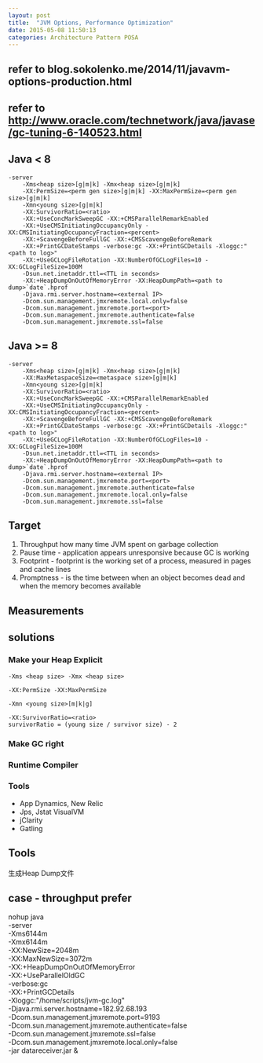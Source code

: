 ```yaml
---
layout: post
title:  "JVM Options, Performance Optimization"
date: 2015-05-08 11:50:13
categories: Architecture Pattern POSA
---
```

## refer to blog.sokolenko.me/2014/11/javavm-options-production.html

## refer to http://www.oracle.com/technetwork/java/javase/gc-tuning-6-140523.html

## Java < 8

    -server
        -Xms<heap size>[g|m|k] -Xmx<heap size>[g|m|k]
        -XX:PermSize=<perm gen size>[g|m|k] -XX:MaxPermSize=<perm gen size>[g|m|k]
        -Xmn<young size>[g|m|k]
        -XX:SurvivorRatio=<ratio>
        -XX:+UseConcMarkSweepGC -XX:+CMSParallelRemarkEnabled
        -XX:+UseCMSInitiatingOccupancyOnly -XX:CMSInitiatingOccupancyFraction=<percent>
        -XX:+ScavengeBeforeFullGC -XX:+CMSScavengeBeforeRemark
        -XX:+PrintGCDateStamps -verbose:gc -XX:+PrintGCDetails -Xloggc:"<path to log>"
        -XX:+UseGCLogFileRotation -XX:NumberOfGCLogFiles=10 -XX:GCLogFileSize=100M
        -Dsun.net.inetaddr.ttl=<TTL in seconds>
        -XX:+HeapDumpOnOutOfMemoryError -XX:HeapDumpPath=<path to dump>`date`.hprof
        -Djava.rmi.server.hostname=<external IP>
        -Dcom.sun.management.jmxremote.local.only=false
        -Dcom.sun.management.jmxremote.port=<port> 
        -Dcom.sun.management.jmxremote.authenticate=false 
        -Dcom.sun.management.jmxremote.ssl=false


## Java >= 8
    -server
        -Xms<heap size>[g|m|k] -Xmx<heap size>[g|m|k]
        -XX:MaxMetaspaceSize=<metaspace size>[g|m|k]
        -Xmn<young size>[g|m|k]
        -XX:SurvivorRatio=<ratio>
        -XX:+UseConcMarkSweepGC -XX:+CMSParallelRemarkEnabled
        -XX:+UseCMSInitiatingOccupancyOnly -XX:CMSInitiatingOccupancyFraction=<percent>
        -XX:+ScavengeBeforeFullGC -XX:+CMSScavengeBeforeRemark
        -XX:+PrintGCDateStamps -verbose:gc -XX:+PrintGCDetails -Xloggc:"<path to log>"
        -XX:+UseGCLogFileRotation -XX:NumberOfGCLogFiles=10 -XX:GCLogFileSize=100M
        -Dsun.net.inetaddr.ttl=<TTL in seconds>
        -XX:+HeapDumpOnOutOfMemoryError -XX:HeapDumpPath=<path to dump>`date`.hprof
        -Djava.rmi.server.hostname=<external IP>
        -Dcom.sun.management.jmxremote.port=<port> 
        -Dcom.sun.management.jmxremote.authenticate=false 
        -Dcom.sun.management.jmxremote.local.only=false
        -Dcom.sun.management.jmxremote.ssl=false

## Target

1. Throughput how many time JVM spent on garbage collection
2. Pause time - application appears unresponsive because GC is working
3. Footprint - footprint is the working set of a process, measured in pages and cache lines
4. Promptness - is the time between when an object becomes dead and when the memory becomes available

## Measurements



## solutions

### Make your Heap Explicit
    -Xms <heap size> -Xmx <heap size>

    -XX:PermSize -XX:MaxPermSize

    -Xmn <young size>[m|k|g]

    -XX:SurvivorRatio=<ratio>
    survivorRatio = (young size / survivor size) - 2

### Make GC right

### Runtime Compiler

### Tools
- App Dynamics, New Relic
- Jps, Jstat VisualVM
- jClarity
- Gatling

## Tools
生成Heap Dump文件

## case - throughput prefer

nohup java \
-server \
-Xms6144m \
-Xmx6144m \
-XX:NewSize=2048m \
-XX:MaxNewSize=3072m \
-XX:+HeapDumpOnOutOfMemoryError \
-XX:+UseParallelOldGC \
-verbose:gc \
-XX:+PrintGCDetails \
-Xloggc:"/home/scripts/jvm-gc.log" \
-Djava.rmi.server.hostname=182.92.68.193 \
-Dcom.sun.management.jmxremote.port=9193 \
-Dcom.sun.management.jmxremote.authenticate=false \
-Dcom.sun.management.jmxremote.ssl=false \
-Dcom.sun.management.jmxremote.local.only=false \
-jar datareceiver.jar &


  


